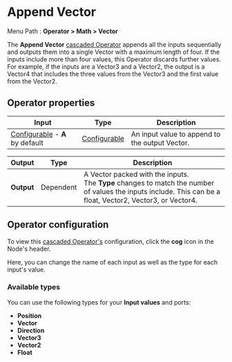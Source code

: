 # Append Vector

Menu Path : **Operator > Math > Vector**

The **Append Vector** [cascaded Operator](Operators.md#cascaded-operators) appends all the inputs sequentially and outputs them into a single Vector with a maximum length of four. If the inputs include more than four values, this Operator discards further values. For example, if the inputs are a Vector3 and a Vector2, the output is a Vector4 that includes the three values from the Vector3 and the first value from the Vector2.

## Operator properties

| **Input**                                                  | **Type**                                | **Description**                                  |
| ---------------------------------------------------------- | --------------------------------------- | ---------------------------------------------- |
| [Configurable](#operator-configuration) - **A** by default | [Configurable](#operator-configuration) | An input value to append to the output Vector. |

| **Output** | **Type**  | **Description**                                              |
| ---------- | --------- | ------------------------------------------------------------ |
| **Output** | Dependent | A Vector packed with the inputs.<br/>The **Type** changes to match the number of values the inputs include. This can be a float, Vector2, Vector3, or Vector4. |

## Operator configuration

To view this [cascaded Operator's](Operators.md#cascaded-operators) configuration, click the **cog** icon in the Node's header. 

Here, you can change the name of each input as well as the type for each input's value.

### Available types

You can use the following types for your **Input values** and ports:

- **Position**
- **Vector**
- **Direction**
- **Vector3**
- **Vector2**
- **Float**
